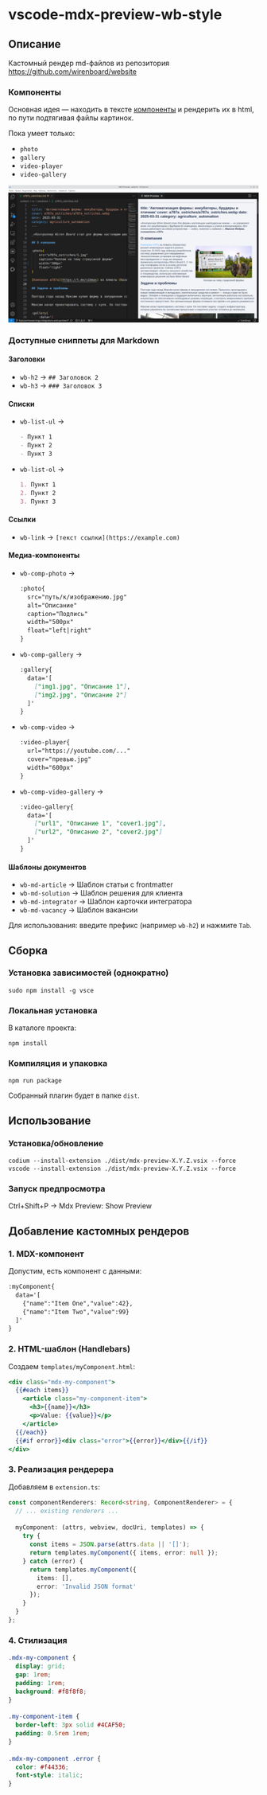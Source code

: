 # vscode-mdx-preview-wb-style

## Описание
Кастомный рендер md-файлов из репозитория https://github.com/wirenboard/website

### Компоненты
Основная идея — находить в тексте [компоненты](https://github.com/wirenboard/website/blob/main/doc/components.md) и рендерить их в html, по пути подтягивая файлы картинок.

Пока умеет только:
- `photo`
- `gallery`
- `video-player`
- `video-gallery`

![изображение](./assets/preview.png)

### Доступные сниппеты для Markdown

#### Заголовки
- `wb-h2` → `## Заголовок 2`  
- `wb-h3` → `### Заголовок 3`  

#### Списки
- `wb-list-ul` →  
  ```markdown
  - Пункт 1
  - Пункт 2
  - Пункт 3
  ```
- `wb-list-ol` →  
  ```markdown
  1. Пункт 1
  2. Пункт 2
  3. Пункт 3
  ```

#### Ссылки
- `wb-link` → `[текст ссылки](https://example.com)`

#### Медиа-компоненты
- `wb-comp-photo` →  
  ```markdown
  :photo{
    src="путь/к/изображению.jpg"
    alt="Описание"
    caption="Подпись"
    width="500px"
    float="left|right"
  }
  ```
- `wb-comp-gallery` →  
  ```markdown
  :gallery{
    data='[
      ["img1.jpg", "Описание 1"],
      ["img2.jpg", "Описание 2"]
    ]'
  }
  ```
- `wb-comp-video` →  
  ```markdown
  :video-player{
    url="https://youtube.com/..."
    cover="превью.jpg"
    width="600px"
  }
  ```
- `wb-comp-video-gallery` →  
  ```markdown
  :video-gallery{
    data='[
      ["url1", "Описание 1", "cover1.jpg"],
      ["url2", "Описание 2", "cover2.jpg"]
    ]'
  }
  ```

#### Шаблоны документов
- `wb-md-article` → Шаблон статьи с frontmatter  
- `wb-md-solution` → Шаблон решения для клиента  
- `wb-md-integrator` → Шаблон карточки интегратора  
- `wb-md-vacancy` → Шаблон вакансии  

Для использования: введите префикс (например `wb-h2`) и нажмите `Tab`.

## Сборка
### Установка зависимостей (однократно)
```
sudo npm install -g vsce
```

### Локальная установка
В каталоге проекта:
```
npm install
```

### Компиляция и упаковка
```
npm run package
```
Собранный плагин будет в папке `dist`.

## Использование
### Установка/обновление
```
codium --install-extension ./dist/mdx-preview-X.Y.Z.vsix --force
vscode --install-extension ./dist/mdx-preview-X.Y.Z.vsix --force
```

### Запуск предпросмотра
Ctrl+Shift+P → Mdx Preview: Show Preview

## Добавление кастомных рендеров
### 1. MDX-компонент
Допустим, есть компонент с данными:
```md
:myComponent{
  data='[
    {"name":"Item One","value":42},
    {"name":"Item Two","value":99}
  ]'
}
```

### 2. HTML-шаблон (Handlebars)
Создаем `templates/myComponent.html`:
```hbs
<div class="mdx-my-component">
  {{#each items}}
    <article class="my-component-item">
      <h3>{{name}}</h3>
      <p>Value: {{value}}</p>
    </article>
  {{/each}}
  {{#if error}}<div class="error">{{error}}</div>{{/if}}
</div>
```

### 3. Реализация рендерера
Добавляем в `extension.ts`:
```ts
const componentRenderers: Record<string, ComponentRenderer> = {
  // ... existing renderers ...

  myComponent: (attrs, webview, docUri, templates) => {
    try {
      const items = JSON.parse(attrs.data || '[]');
      return templates.myComponent({ items, error: null });
    } catch (error) {
      return templates.myComponent({ 
        items: [], 
        error: 'Invalid JSON format' 
      });
    }
  }
};
```

### 4. Стилизация
```css
.mdx-my-component {
  display: grid;
  gap: 1rem;
  padding: 1rem;
  background: #f8f8f8;
}

.my-component-item {
  border-left: 3px solid #4CAF50;
  padding: 0.5rem 1rem;
}

.mdx-my-component .error {
  color: #f44336;
  font-style: italic;
}
```
